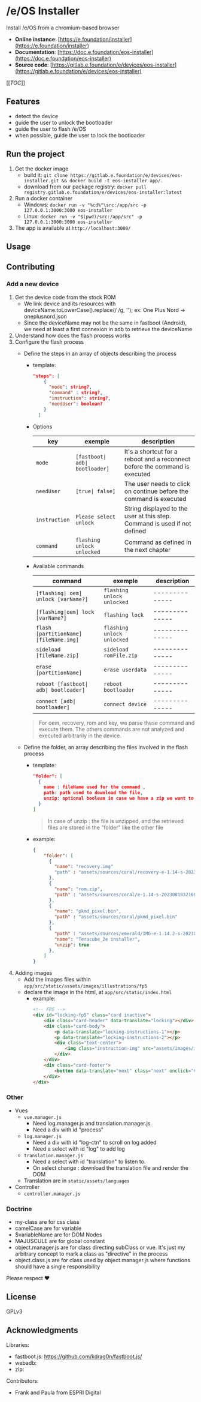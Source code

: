 # /e/OS Installer

Install /e/OS from a chromium-based browser

- **Online instance**: [https://e.foundation/installer](https://e.foundation/installer)
- **Documentation**: [https://doc.e.foundation/eos-installer](https://doc.e.foundation/eos-installer)
- **Source code**: [https://gitlab.e.foundation/e/devices/eos-installer](https://gitlab.e.foundation/e/devices/eos-installer)

[[_TOC_]]

## Features

- detect the device
- guide the user to unlock the bootloader
- guide the user to flash /e/OS
- when possible, guide the user to lock the bootloader

## Run the project

1. Get the docker image
    - build it: `git clone https://gitlab.e.foundation/e/devices/eos-installer.git && docker build -t eos-installer app/.`
    - download from our package registry: `docker pull registry.gitlab.e.foundation/e/devices/eos-installer:latest`
2. Run a docker container
    - Windows: `docker run -v "%cd%"\src:/app/src -p 127.0.0.1:3000:3000 eos-installer`
    - Linux: `docker run -v "$(pwd)/src:/app/src" -p 127.0.0.1:3000:3000 eos-installer`
3. The app is available at `http://localhost:3000/`

## Usage

## Contributing

### Add a new device

1. Get the device code from the stock ROM
    - We link device and its resources with deviceName.toLowerCase().replace(/ /g, ''); ex: One Plus Nord -> oneplusnord.json
    - Since the deviceName may not be the same in fastboot (Android), we need at least a first connexion in adb to retrieve the deviceName
2. Understand how does the flash process works
3. Configure the flash process
    - Define the steps in an array of objects describing the process
        - template: 
            ```json 
            "steps": [
                {
                  "mode": string?,
                  "command" : string?,
                  "instruction": string?,
                  "needUser": boolean?
                }
              ]
            ```
        - Options
    
            | key           | exemple                         | description                                                                 |
            |---------------|---------------------------------|-----------------------------------------------------------------------------|
            | `mode`        | `[fastboot\| adb\| bootloader]` | It's a shortcut for a reboot and a reconnect before the command is executed |
            | `needUser`    | `[true\| false]`                | The user needs to click on continue before the command is executed          |
            | `instruction` | `Please select unlock`          | String displayed to the user at this step. Command is used if not defined   |
            | `command`     | `flashing unlock unlocked`      | Command as defined in the next chapter                                      |
        - Available commands
    
            | command                                | exemple                    | description     |
            |----------------------------------------|----------------------------|-----------------|
            | `[flashing\| oem] unlock [varName?]`   | `flashing unlock unlocked` | --------------  |
            | `[flashing\|oem] lock [varName?]`      | `flashing lock`            | --------------  |
            | `flash [partitionName] [fileName.img]` | `flashing unlock unlocked` | --------------  |
            | `sideload [fileName.zip]`              | `sideload romFile.zip`     | --------------  |
            | `erase [partitionName]`                | `erase userdata`           | --------------  |
            | `reboot [fastboot\| adb\| bootloader]` | `reboot bootloader`        | --------------  |
            | `connect [adb\| bootloader]`           | `connect device`           | --------------  |

        > For oem, recovery, rom and key, we parse these command and execute them. The others commands are not analyzed and executed arbitrarily in the device.
      
    - Define the folder, an array describing the files involved in the flash process
        - template: 
            ```json
            "folder": [
              { 
                name : fileName used for the command ,
                path: path used to download the file,
                unzip: optional boolean in case we have a zip we want to parse
              }
            ]
            ```

            > In case of unzip : the file is unzipped, and the retrieved files are stored in the "folder" like the other file
        - example:
    
            ```json
            {
                "folder": [
                  {
                    "name": "recovery.img"
                    "path" : "assets/sources/coral/recovery-e-1.14-s-20230818321663-dev-coral.img"
                  },
                  {
                    "name": "rom.zip",
                    "path" : "assets/sources/coral/e-1.14-s-20230818321663-dev-coral.zip"
                  },
                  {
                    "name": "pkmd_pixel.bin",
                    "path" : "assets/sources/coral/pkmd_pixel.bin"
                  },
                  {
                    "path" : "assets/sources/emerald/IMG-e-1.14.2-s-20230825321006-stable-emerald.zip", 
                    "name": "Teracube_2e installer",
                    "unzip": true 
                  },
                ]
            }
            ```
4. Adding images
    - Add the images files within `app/src/static/assets/images/illustrations/fp5`
    - declare the image in the html, at `app/src/static/index.html`
        - example:
            ```html
            <!-- FP5 -->
            <div id="locking-fp5" class="card inactive">
                <div class="card-header" data-translate="locking"></div>
                <div class="card-body">
                    <p data-translate="locking-instructions-1"></p>
                    <p data-translate="locking-instructions-2"></p>
                    <div class="text-center">
                        <img class="instruction-img" src="assets/images/illustrations/fp5/Illustration - Accept warning-1.png">
                    </div>
                </div>
                <div class="card-footer">
                    <button data-translate="next" class="next" onclick="VIEW.onNext(this, 'locking-fp5')"></button>
                </div>
            </div>
            ```

### Other

- Vues
    - `vue.manager.js`
        - Need log.manager.js and translation.manager.js
        - Need a div with id "process"
    - `log.manager.js`
        - Need a div with id "log-ctn" to scroll on log added
        - Need a select with id "log" to add log
    - `translation.manager.js`
        - Need a select with id "translation" to listen to.
        - On select change : download the translation file and render the DOM
    - Translation are in `static/assets/languages`
- Controller
    - `controller.manager.js`

### Doctrine

- my-class are for css class
- camelCase are for variable
- $variableName are for DOM Nodes
- MAJUSCULE are for global constant
- object.manager.js are for class directing subClass or vue. It's just my arbitrary concept to mark a class as "directive" in the process
- object.class.js are for class used by object.manager.js where functions should have a single responsibility

Please respect ♥

## License

GPLv3

## Acknowledgments

Libraries:
- fastboot.js: https://github.com/kdrag0n/fastboot.js/
- webadb:
- zip:

Contributors:
- Frank and Paula from ESPRI Digital